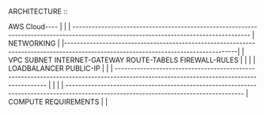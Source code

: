 ARCHITECTURE ::

AWS Cloud----
            |
            |
            |
    --------------------------------------------------------------------------------------------------------------------------------------
    |                                                           NETWORKING                                                               |
    |------------------------------------------------------------------------------------------------------------------------------------|
    |    VPC                 SUBNET                 INTERNET-GATEWAY                 ROUTE-TABELS                 FIREWALL-RULES         |
    |                                                                                                                                    |
    |   LOADBALANCER         PUBLIC-IP                                                                                           |
    |                                                                                                                                    |
    --------------------------------------------------------------------------------------------------------------------------------------
            |
            |
            |
            |
     --------------------------------------------------------------------------------------------------------------------------------------
     |                                                      COMPUTE REQUIREMENTS                                                          |
     |   

    